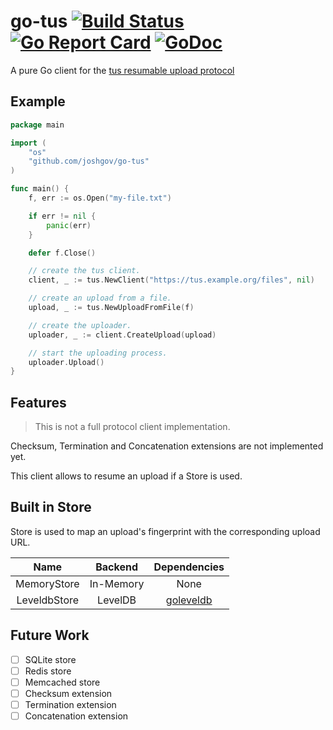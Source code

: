 # go-tus [![Build Status](https://travis-ci.org/eventials/go-tus.svg?branch=master)](https://travis-ci.org/eventials/go-tus) [![Go Report Card](https://goreportcard.com/badge/github.com/eventials/go-tus)](https://goreportcard.com/report/github.com/eventials/go-tus) [![GoDoc](https://godoc.org/github.com/eventials/go-tus?status.svg)](http://godoc.org/github.com/eventials/go-tus)

A pure Go client for the [tus resumable upload protocol](http://tus.io/)

## Example

```go
package main

import (
    "os"
    "github.com/joshgov/go-tus"
)

func main() {
    f, err := os.Open("my-file.txt")

    if err != nil {
        panic(err)
    }

    defer f.Close()

    // create the tus client.
    client, _ := tus.NewClient("https://tus.example.org/files", nil)

    // create an upload from a file.
    upload, _ := tus.NewUploadFromFile(f)

    // create the uploader.
    uploader, _ := client.CreateUpload(upload)

    // start the uploading process.
    uploader.Upload()
}
```

## Features

> This is not a full protocol client implementation.

Checksum, Termination and Concatenation extensions are not implemented yet.

This client allows to resume an upload if a Store is used.

## Built in Store

Store is used to map an upload's fingerprint with the corresponding upload URL.

| Name | Backend | Dependencies |
|:----:|:-------:|:------------:|
| MemoryStore  | In-Memory | None |
| LeveldbStore | LevelDB   | [goleveldb](https://github.com/syndtr/goleveldb) |

## Future Work

- [ ] SQLite store
- [ ] Redis store
- [ ] Memcached store
- [ ] Checksum extension
- [ ] Termination extension
- [ ] Concatenation extension
